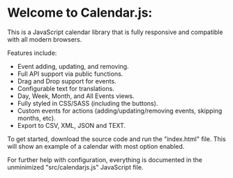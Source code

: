 # Welcome to Calendar.js:

This is a JavaScript calendar library that is fully responsive and compatible with all modern browsers.

Features include:
- Event adding, updating, and removing.
- Full API support via public functions.
- Drag and Drop support for events.
- Configurable text for translations.
- Day, Week, Month, and All Events views.
- Fully styled in CSS/SASS (including the buttons).
- Custom events for actions (adding/updating/removing events, skipping months, etc).
- Export to CSV, XML, JSON and TEXT.

To get started, download the source code and run the "index.html" file.  This will show an example of a calendar with most option enabled.

For further help with configuration, everything is documented in the unminimized "src/calendarjs.js" JavaScript file.
